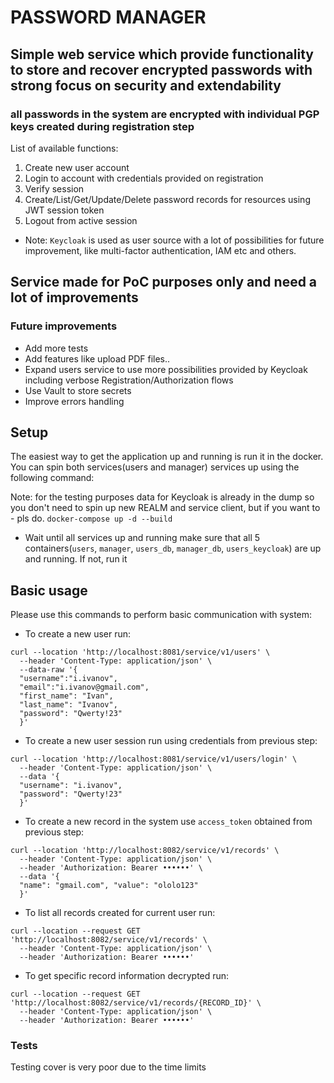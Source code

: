# PASSWORD MANAGER

## Simple web service which provide functionality to store and recover encrypted passwords with strong focus on security and extendability
### all passwords in the system are encrypted with individual PGP keys created during registration step

List of available functions:

1. Create new user account
2. Login to account with credentials provided on registration
3. Verify session
4. Create/List/Get/Update/Delete password records for resources using JWT session token
5. Logout from active session

* Note: `Keycloak` is used as user source with a lot of possibilities for future improvement, like multi-factor authentication, IAM etc and others. 
## Service made for PoC purposes only and need a lot of improvements
### Future improvements ###
* Add more tests
* Add features like upload PDF files..
* Expand users service to use more possibilities provided by Keycloak including verbose Registration/Authorization flows
* Use Vault to store secrets
* Improve errors handling

## Setup

The easiest way to get the application up and running is run it in the docker.
You can spin both services(users and manager) services up using the following command:

Note: for the testing purposes data for Keycloak is already in the dump so you don't need to spin up new REALM and 
service client, but if you want to - pls do. 
`docker-compose up -d --build`
* Wait until all services up and running make sure that all 5 containers(`users`, `manager`, `users_db`, `manager_db`, `users_keycloak`) are up and running. If not, run it

## Basic usage

Please use this commands to perform basic communication with system:

* To create a new user run: 
```shell
curl --location 'http://localhost:8081/service/v1/users' \
  --header 'Content-Type: application/json' \
  --data-raw '{
  "username":"i.ivanov",
  "email":"i.ivanov@gmail.com",
  "first_name": "Ivan",
  "last_name": "Ivanov",
  "password": "Qwerty!23"
  }'
```

* To create a new user session run using credentials from previous step: 
```shell
curl --location 'http://localhost:8081/service/v1/users/login' \
  --header 'Content-Type: application/json' \
  --data '{
  "username": "i.ivanov",
  "password": "Qwerty!23"
  }'
```
* To create a new record in the system use `access_token` obtained from previous step:
```shell
curl --location 'http://localhost:8082/service/v1/records' \
  --header 'Content-Type: application/json' \
  --header 'Authorization: Bearer ••••••' \
  --data '{
  "name": "gmail.com", "value": "ololo123"
  }'
``` 

* To list all records created for current user run: 
```shell
curl --location --request GET 'http://localhost:8082/service/v1/records' \
  --header 'Content-Type: application/json' \
  --header 'Authorization: Bearer ••••••'
``` 

* To get specific record information decrypted run: 
```shell
curl --location --request GET 'http://localhost:8082/service/v1/records/{RECORD_ID}' \
  --header 'Content-Type: application/json' \
  --header 'Authorization: Bearer ••••••'
```

### Tests ###
Testing cover is very poor due to the time limits
